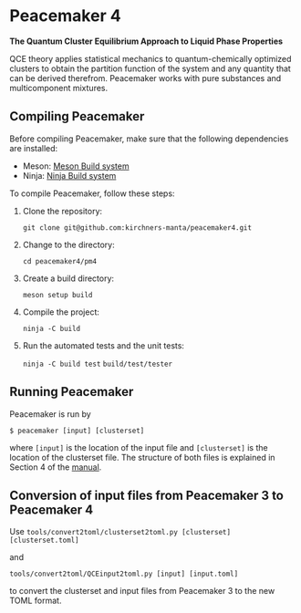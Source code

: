 # Peacemaker 4 
**The Quantum Cluster Equilibrium Approach to Liquid Phase Properties**

QCE theory applies statistical mechanics to quantum-chemically optimized clusters to obtain the partition function of the system and any quantity that can be derived therefrom. 
Peacemaker works with pure substances and multicomponent mixtures.

## Compiling Peacemaker
Before compiling Peacemaker, make sure that the following dependencies are installed:

* Meson: [Meson Build system](https://mesonbuild.com/)
* Ninja: [Ninja Build system](https://ninja-build.org/)

To compile Peacemaker, follow these steps:
1. Clone the repository:</p>
 ```git clone git@github.com:kirchners-manta/peacemaker4.git```

2. Change to the directory:</p>
 ```cd peacemaker4/pm4```

3. Create a build directory:</p>
 ```meson setup build```

4. Compile the project:</p>
 ```ninja -C build```

1. Run the automated tests and the unit tests:</p>
 ```ninja -C build test```
 ```build/test/tester```

## Running Peacemaker
Peacemaker is run by

```$ peacemaker [input] [clusterset]```

where `[input]` is the location of the input file and `[clusterset]` is the location of the clusterset file. The structure of both files is explained in Section 4 of the [manual](manual/manual.pdf).

## Conversion of input files from Peacemaker 3 to Peacemaker 4
Use
```tools/convert2toml/clusterset2toml.py [clusterset] [clusterset.toml]```</p>
and </p>
```tools/convert2toml/QCEinput2toml.py [input] [input.toml]```</p>
to convert the clusterset and input files from Peacemaker 3 to the new TOML format.

